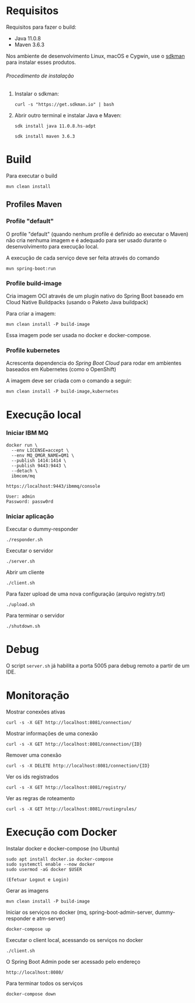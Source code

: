 
# Requisitos

Requisitos para fazer o build:

- Java 11.0.8
- Maven 3.6.3

Nos ambiente de desenvolvimento Linux, macOS e Cygwin, use o [sdkman](https://sdkman.io/) para instalar esses produtos.

###### Procedimento de instalação

1. Instalar o sdkman:

    `curl -s "https://get.sdkman.io" | bash`

2. Abrir outro terminal e instalar Java e Maven:
    
    `sdk install java 11.0.8.hs-adpt`
    
    `sdk install maven 3.6.3`


# Build

Para executar o build

    mvn clean install


## Profiles Maven

### Profile "default"

O profile "default" (quando nenhum profile é definido ao executar o Maven) não cria nenhuma imagem e é adequado
para ser usado durante o desenvolvimento para execução local.

A execução de cada serviço deve ser feita através do comando

    mvn spring-boot:run


### Profile build-image

Cria imagem OCI através de um plugin nativo do Spring Boot baseado em Cloud Native Buildpacks (usando o Paketo Java buildpack)

Para criar a imagem:

    mvn clean install -P build-image

Essa imagem pode ser usada no docker e docker-compose.


### Profile kubernetes

Acrescenta dependencia do *Spring Boot Cloud* para rodar em ambientes baseados em Kubernetes (como o OpenShift)

A imagem deve ser criada com o comando a seguir:

    mvn clean install -P build-image,kubernetes


# Execução local

### Iniciar IBM MQ

    docker run \
      --env LICENSE=accept \
      --env MQ_QMGR_NAME=QM1 \
      --publish 1414:1414 \
      --publish 9443:9443 \
      --detach \
      ibmcom/mq

    https://localhost:9443/ibmmq/console

    User: admin
    Password: passw0rd

### Iniciar aplicação

Executar o dummy-responder

    ./responder.sh

Executar o servidor

    ./server.sh

Abrir um cliente

    ./client.sh

Para fazer upload de uma nova configuração (arquivo registry.txt)

    ./upload.sh

Para terminar o servidor

    ./shutdown.sh

# Debug

O script `server.sh` já habilita a porta 5005 para debug remoto a partir de um IDE. 

# Monitoração

Mostrar conexões ativas

    curl -s -X GET http://localhost:8081/connection/

Mostrar informações de uma conexão

    curl -s -X GET http://localhost:8081/connection/{ID}

Remover uma conexão

    curl -s -X DELETE http://localhost:8081/connection/{ID}

Ver os ids registrados

    curl -s -X GET http://localhost:8081/registry/

Ver as regras de roteamento

    curl -s -X GET http://localhost:8081/routingrules/


# Execução com Docker

Instalar docker e docker-compose (no Ubuntu)

    sudo apt install docker.io docker-compose
    sudo systemctl enable --now docker
    sudo usermod -aG docker $USER
    
    (Efetuar Logout e Login)

Gerar as imagens

    mvn clean install -P build-image

Iniciar os serviços no docker (mq, spring-boot-admin-server, dummy-responder e atm-server)

    docker-compose up

Executar o client local, acessando os serviços no docker

    ./client.sh

O Spring Boot Admin pode ser acessado pelo endereço

    http://localhost:8080/
    
Para terminar todos os serviços

    docker-compose down
